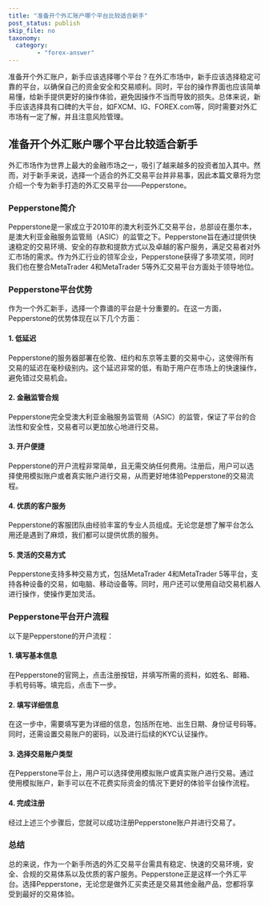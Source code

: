```yaml
---
title: "准备开个外汇账户哪个平台比较适合新手"
post_status: publish
skip_file: no
taxonomy:
  category:
        - "forex-answer"
---
```


准备开个外汇账户，新手应该选择哪个平台？在外汇市场中，新手应该选择稳定可靠的平台，以确保自己的资金安全和交易顺利。同时，平台的操作界面也应该简单易懂，给新手提供更好的操作体验，避免因操作不当而导致的损失。总体来说，新手应该选择具有口碑的大平台，如FXCM、IG、FOREX.com等，同时需要对外汇市场有一定了解，并且注意风险管理。

## 准备开个外汇账户哪个平台比较适合新手

外汇市场作为世界上最大的金融市场之一，吸引了越来越多的投资者加入其中。然而，对于新手来说，选择一个适合的外汇交易平台并非易事，因此本篇文章将为您介绍一个专为新手打造的外汇交易平台——Pepperstone。

### Pepperstone简介

Pepperstone是一家成立于2010年的澳大利亚外汇交易平台，总部设在墨尔本，是澳大利亚金融服务监管局（ASIC）的监管之下。Pepperstone旨在通过提供快速稳定的交易环境、安全的存款和提款方式以及卓越的客户服务，满足交易者对外汇市场的需求。作为外汇行业的领军企业，Pepperstone获得了多项奖项，同时我们也在整合MetaTrader 4和MetaTrader 5等外汇交易平台方面处于领导地位。

### Pepperstone平台优势

作为一个外汇新手，选择一个靠谱的平台是十分重要的。在这一方面，Pepperstone的优势体现在以下几个方面：

#### 1. 低延迟

Pepperstone的服务器部署在伦敦、纽约和东京等主要的交易中心，这使得所有交易的延迟在毫秒级别内。这个延迟非常的低，有助于用户在市场上的快速操作，避免错过交易机会。

#### 2. 金融监管合规

Pepperstone完全受澳大利亚金融服务监管局（ASIC）的监管，保证了平台的合法性和安全性，交易者可以更加放心地进行交易。

#### 3. 开户便捷

Pepperstone的开户流程非常简单，且无需交纳任何费用。注册后，用户可以选择使用模拟账户或者真实账户进行交易，从而更好地体验Pepperstone的交易流程。

#### 4. 优质的客户服务

Pepperstone的客服团队由经验丰富的专业人员组成。无论您是想了解平台怎么用还是遇到了麻烦，我们都可以提供优质的服务。

#### 5. 灵活的交易方式

Pepperstone支持多种交易方式，包括MetaTrader 4和MetaTrader 5等平台，支持各种设备的交易，如电脑、移动设备等。同时，用户还可以使用自动交易机器人进行操作，使操作更加灵活。

### Pepperstone平台开户流程

以下是Pepperstone的开户流程：

#### 1. 填写基本信息

在Pepperstone的官网上，点击注册按钮，并填写所需的资料，如姓名、邮箱、手机号码等。填完后，点击下一步。

#### 2. 填写详细信息

在这一步中，需要填写更为详细的信息，包括所在地、出生日期、身份证号码等。同时，还需设置交易账户的密码，以及进行后续的KYC认证操作。

#### 3. 选择交易账户类型

在Pepperstone平台上，用户可以选择使用模拟账户或真实账户进行交易。通过使用模拟账户，新手可以在不花费实际资金的情况下更好的体验平台操作流程。

#### 4. 完成注册

经过上述三个步骤后，您就可以成功注册Pepperstone账户并进行交易了。

### 总结

总的来说，作为一个新手所选的外汇交易平台需具有稳定、快速的交易环境，安全、合规的交易体系以及优质的客户服务。Pepperstone正是这样一个外汇平台。选择Pepperstone，无论您是做外汇买卖还是交易其他金融产品，您都将享受到最好的交易体验。


